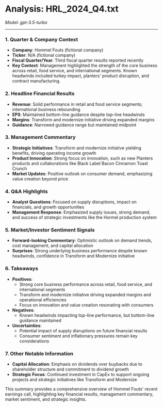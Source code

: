 # Analysis: HRL_2024_Q4.txt

*Model: gpt-3.5-turbo*

---

### 1. Quarter & Company Context
- **Company**: Hommel Fouts (fictional company)
- **Ticker**: N/A (fictional company)
- **Fiscal Quarter/Year**: Third fiscal quarter results reported recently
- **Key Context**: Management highlighted the strength of the core business across retail, food service, and international segments. Known headwinds included turkey impact, planters' product disruption, and contract manufacturing.

### 2. Headline Financial Results
- **Revenue**: Solid performance in retail and food service segments; international business rebounding
- **EPS**: Maintained bottom-line guidance despite top-line headwinds
- **Margins**: Transform and modernize initiative driving expanded margins
- **Guidance**: Narrowed guidance range but maintained midpoint

### 3. Management Commentary
- **Strategic Initiatives**: Transform and modernize initiative yielding benefits, driving operating income growth
- **Product Innovation**: Strong focus on innovation, such as new Planters products and collaborations like Black Label Bacon Cinnamon Toast Crunch
- **Market Updates**: Positive outlook on consumer demand, emphasizing value creation beyond price

### 4. Q&A Highlights
- **Analyst Questions**: Focused on supply disruptions, impact on financials, and growth opportunities
- **Management Response**: Emphasized supply issues, strong demand, and success of strategic investments like the Hormel production system

### 5. Market/Investor Sentiment Signals
- **Forward-looking Commentary**: Optimistic outlook on demand trends, cost management, and capital allocation
- **Surprises**: Strong underlying business performance despite known headwinds, confidence in Transform and Modernize initiative

### 6. Takeaways
- **Positives**:
  - Strong core business performance across retail, food service, and international segments
  - Transform and modernize initiative driving expanded margins and operational efficiencies
  - Focus on innovation and value creation resonating with consumers
- **Negatives**:
  - Known headwinds impacting top-line performance, but bottom-line guidance maintained
- **Uncertainties**:
  - Potential impact of supply disruptions on future financial results
  - Consumer sentiment and inflationary pressures remain key considerations

### 7. Other Notable Information
- **Capital Allocation**: Emphasis on dividends over buybacks due to shareholder structure and commitment to dividend growth
- **Strategic Focus**: Continued investment in CapEx to support ongoing projects and strategic initiatives like Transform and Modernize

This summary provides a comprehensive overview of Hommel Fouts' recent earnings call, highlighting key financial results, management commentary, market sentiment, and strategic insights.